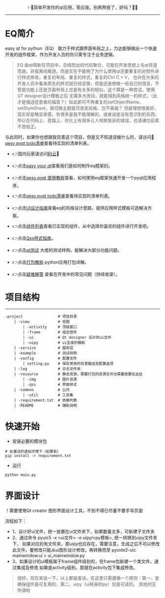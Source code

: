 <div style="text-align: center;">✨👀简单开发你的qt应用，答应我，别再熬夜了，好吗？👀✨</div>

---

# EQ简介

easy qt for python（EQ） 致力于样式跟界面布局之上，力达能够做出一个快速开发的组件框架，作为开发人员的你只需专注于业务逻辑。

> EQ 由qt萌新在项目中，总结而出的代码聚合，可能在开发思想上与qt背道而驰，非我离经叛道，而是实在不能明了为什么使用qt还要重复的对控件进行样式修改，重复的布局、重复的样式，重复的Ctrl C + V，
>也许在大多的开发人员中看来原生的样式就已经足够，但是还是想做一些自己的改变，不管是功能上还是页面布局上总是有太多的相似，这个算是一种尝试，使用QT designer设计模板之后
>无需多大改动，就能得到风格统一的样式，（此才是强迫症患者的福音？）如此即可不再重复的setObjectName、setStyleSheet，我切换主题就可改变风格、岂不美哉？
>但是理想很美好，现实却是略显骨感，有很多是我不能理解的，或者说是没有意识到的东西，所以在代码上、思路上、优化上有很多让人啼笑皆非的错误，也请诸位前辈不吝指正。

与此同时，如果你也想跟我完善这个项目，但是又不知道该做什么时，请访问📃[qesy pyqt todo清单](todo/readme.md)查看待实现的清单列表。

- 👉国内玩家请访问[码云](https://gitee.com/pymu/easy-pyqt)🚩

- 👉点击[easy your qt](help/readme.md)查看我们是如何制作eq框架的。

- 👉点击[qesy pyqt 使用教程](doc/start/)查看，如何使用eq框架快速开发一个pyqt应用程序。

- 👉点击[qesy pyqt todo清单](doc/todo/)查看待实现的清单列表。

- 👉点击[UI设计指南](doc/ui/)查看eq的风格设计思路，提供应用样式模板可选解决方案。

- 👉点击[组件列表](doc/frame/)查看已实现的组件，从中选择你喜欢的组件进行开发吧。

- 👉点击[Qss样式指南](doc/style/)。

- 👉点击[qt测试](https://github.com/PyQt5/PyQt) 大佬的测试样例，能解决大部分功能问题。

- 👉点击[打包教程](doc/package/) python应用打包详解。

- 👉点击[疑难解答](doc/package/) 查看在开发中的常见问题（持续收录）。



# 项目结构
---
    -project                # 项目目录
        | -view             # 视图
            | -activity     # 顶级窗口
            | -frame        # 组合控件
            | -ui           # Qt designer 设计的ui文件
            | -uipy         # ui生成的模板
        | -service          # 服务层
        | -example          # 测试样例
        | -config           # 配置文件
            | setting.py    # 保存常用的目录路径及配置选项
        | -log              # 日志文件夹
        | -resource         # 静态资源，需要打包的资源文件也需要放置在此处
            | -img          # 图片资源
            | -qss          # 界面样式
        | -common           # 公共
            | -util         # 工具集
        | -requirement.txt  # 依赖列表
        | -README           # 辅助说明

# 快速开始

- 安装必要的模块包
```shell script
# 在激活的虚拟环境下（如果有）
pip install -r requirement.txt
```

- 运行
```shell script
python main.py
```

# 界面设计
！需要使用Qt creator 图形界面设计工具，不到不得已尽量不要手写页面

流程如下：
- 1、设计好ui文件，统一放置在ui文件夹下，如果数量太多，可新建子文件夹
- 2、通过命令 pyuic5 -x <ui文件> -o uipy/<py模板>, 统一转换到uipy文件夹下，
     如果对应的有文件夹，那uipy也应存在，需要注意，生成之后不可以修改此文件，要修改只能从ui图形设计修改，再转换而至
     pyside2-uic mainwindow.ui > ui_mainwindow.py
- 3、如果设计的ui模板属于frame组件级别的，在frame包新建一个类文件，通过集成及修改
      如果是activity级别，那就在activity包下集成修改。
> 很好，现在来说一下，以上都是废话，在这里只需遵循一个原则：第一、是确保组件是可复用的，第二、uipy（ui转来的py）仅是可读的。
> 其他的无所谓啦
